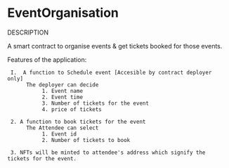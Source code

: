 # EventOrganisation
DESCRIPTION

A smart contract to organise events & get tickets booked for those events.

Features of the application:

     I.  A function to Schedule event [Accesible by contract deployer only]
          The deployer can decide
               1. Event name
               2. Event time
               3. Number of tickets for the event
               4. price of tickets

     2. A function to book tickets for the event 
          The Attendee can select
               1. Event id 
               2. Number of tickets to book

     3. NFTs will be minted to attendee's address which signify the tickets for the event.

